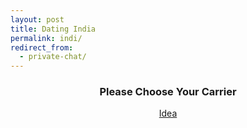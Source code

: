 ```yaml
---
layout: post
title: Dating India 
permalink: indi/
redirect_from:
  - private-chat/
---
```

<center>
<div class="jumbotron">
  <h3>Please Choose Your Carrier</h3>
<a class="btn btn-primary btn-lg" href="http://mmtrkbb.com/mt/y25443a474s233t224q2u234/" role="button">Idea</a><br/>
</center></p>
</div>

